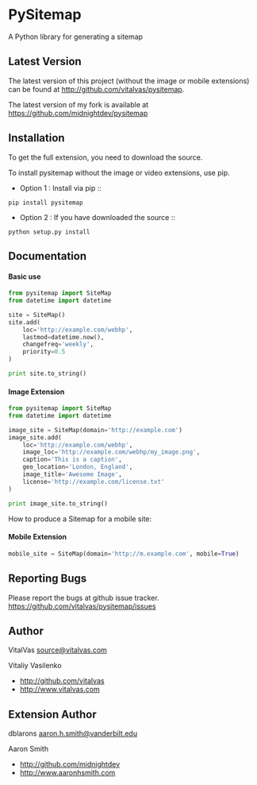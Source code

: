 PySitemap
=========

A Python library for generating a sitemap



Latest Version
--------------
The latest version of this project (without the image or mobile extensions) can be found at http://github.com/vitalvas/pysitemap.

The latest version of my fork is available at https://github.com/midnightdev/pysitemap


Installation 
------------
To get the full extension, you need to download the source.

To install pysitemap without the image or video extensions, use pip.

* Option 1 : Install via pip ::

```
pip install pysitemap
```


* Option 2 : If you have downloaded the source ::

```
python setup.py install
```

Documentation
-------------

#### Basic use

```python
from pysitemap import SiteMap
from datetime import datetime

site = SiteMap()
site.add(
	loc='http://example.com/webhp', 
	lastmod=datetime.now(), 
	changefreq='weekly',
	priority=0.5
)

print site.to_string()
```


#### Image Extension

```python
from pysitemap import SiteMap
from datetime import datetime

image_site = SiteMap(domain='http://example.com')
image_site.add(
    loc='http://example.com/webhp',
    image_loc='http://example.com/webhp/my_image.png',
    caption='This is a caption',
    geo_location='London, England',
    image_title='Awesome Image',
    license='http://example.com/license.txt'
)

print image_site.to_string()
```

How to produce a Sitemap for a mobile site:

#### Mobile Extension

```python
mobile_site = SiteMap(domain='http://m.example.com', mobile=True)
```


Reporting Bugs
--------------
Please report the bugs at github issue tracker.
https://github.com/vitalvas/pysitemap/issues


Author
------

VitalVas <source@vitalvas.com>

Vitaliy Vasilenko

* http://github.com/vitalvas
* http://www.vitalvas.com

Extension Author
------

dblarons <aaron.h.smith@vanderbilt.edu>

Aaron Smith

* http://github.com/midnightdev
* http://www.aaronhsmith.com


